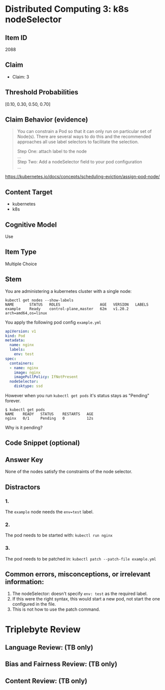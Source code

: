 # Distributed Computing 3: k8s nodeSelector


## Item ID
2088

## Claim

-   Claim: 3

## Threshold Probabilities
[0.10, 0.30, 0.50, 0.70]

## Claim Behavior (evidence)
> You can constrain a Pod so that it can only run on particular set of Node(s). There are several ways to do this and the recommended approaches all use label selectors to facilitate the selection. 
>
> Step One: attach label to the node  
> ...  
> Step Two: Add a nodeSelector field to your pod configuration  
> ...  
> 
https://kubernetes.io/docs/concepts/scheduling-eviction/assign-pod-node/


## Content Target
* kubernetes
* k8s


## Cognitive Model
Use


## Item Type
Multiple Choice


## Stem
You are administering a kubernetes cluster with a single node:
```
kubectl get nodes --show-labels
NAME       STATUS   ROLES                  AGE   VERSION   LABELS
example    Ready    control-plane,master   62m   v1.20.2   arch=amd64,os=linux
```

You apply the following pod config `example.yml`
```yml
apiVersion: v1
kind: Pod
metadata:
  name: nginx
  labels:
    env: test
spec:
  containers:
  - name: nginx
    image: nginx
    imagePullPolicy: IfNotPresent
  nodeSelector:
    disktype: ssd
```

However when you run `kubectl get pods` it's status stays as "Pending" forever.

```
$ kubectl get pods
NAME    READY   STATUS    RESTARTS   AGE
nginx   0/1     Pending   0          12s
```

Why is it pending?


## Code Snippet (optional)



## Answer Key
None of the nodes satisfy the constraints of the node selector.


## Distractors
### 1.
The `example` node needs the `env=test` label.


### 2.
The pod needs to be started with: `kubectl run nginx`


### 3.
The pod needs to be patched in: `kubectl patch --patch-file example.yml`


## Common errors, misconceptions, or irrelevant information:

1. The nodeSelector: doesn't specify `env: test` as the required label.
2. If this were the right syntax, this would start a new pod, not start the one configured in the file.
3. This is not how to use the patch command.


# Triplebyte Review


## Language Review: (TB only)


## Bias and Fairness Review: (TB only)


## Content Review: (TB only)

